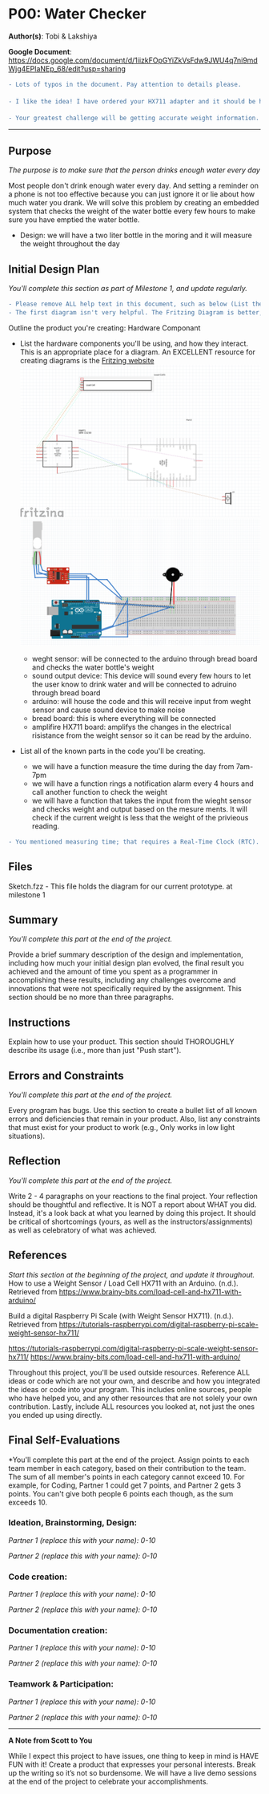 # P00: Water Checker

**Author(s)**: Tobi & Lakshiya

**Google Document**: https://docs.google.com/document/d/1iizkFOpGYiZkVsFdw9JWU4q7ni9mdWjg4EPIaNEp_68/edit?usp=sharing

```diff 
- Lots of typos in the document. Pay attention to details please.

- I like the idea! I have ordered your HX711 adapter and it should be here by next week's class. Keep moving forward with the other pieces in the meantime. 

- Your greatest challenge will be getting accurate weight information. The HX711 was a good find; good job researching it. 

```
---
## Purpose
*The purpose is to make sure that the person drinks enough water every day*

Most people don't drink enough water every day. And setting a reminder on a phone is not too effective because you can just ignore it or lie about how much water you drank. We will solve this problem by creating an embedded system that checks the weight of the water bottle every few hours to make sure you have emptied the water bottle.

- Design: we will have a two liter bottle in the moring and it will measure the weight throughout the day

## Initial Design Plan
*You'll complete this section as part of Milestone 1, and update regularly.*
```diff
- Please remove ALL help text in this document, such as below (List the hardware...). 
- The first diagram isn't very helpful. The Fritzing Diagram is better, but could be improved by cleaning it up a little. It's a good first pass though!
```

Outline the product you're creating:
Hardware Componant
- List the hardware components you'll be using, and how they interact. 
  This is an appropriate place for a diagram. An EXCELLENT resource 
  for creating diagrams is the [Fritzing website](http://fritzing.org/home/ "Fritzing website")
  ![image of Schematics](images/Schematic.png) 
  ![image of BreadBoard](images/BreadBoard.png)
  
  - weght sensor: will be connected to the arduino through bread board and checks the water bottle's weight 
  - sound output device: This device will sound every few hours to let the user know to drink water and will be connected to adruino through bread board
  - arduino: will house the code and this will receive input from weght sensor and cause sound device to make noise
  - bread board: this is where everything will be connected 
  - amplifire HX711 board: amplifys the changes in the electrical risistance from the weight sensor so it can be read by the arduino.

- List all of the known parts in the code you'll be creating.
  - we will have a function measure the time during the day from 7am-7pm 
  - we will have a function rings a notification alarm every 4 hours and call another function to check the weight
  - we will have a function that takes the input from the wieght sensor and checks weight and output based on the mesure ments. It will check if the current weight is less that the weight of the privieous reading.

```diff
- You mentioned measuring time; that requires a Real-Time Clock (RTC). We have plenty in the lab for that.
```

## Files
Sketch.fzz - This file holds the diagram for our current prototype. at milestone 1

## Summary
*You'll complete this part at the end of the project.*

Provide a brief summary description of the design and implementation,
including how much your initial design plan evolved, the final result
you achieved and the amount of time you spent as a programmer in
accomplishing these results, including any challenges overcome and
innovations that were not specifically required by the assignment.
This section should be no more than three paragraphs.

## Instructions
Explain how to use your product. 
This section should THOROUGHLY describe its usage (i.e., more than just "Push start").

## Errors and Constraints
*You'll complete this part at the end of the project.*

Every program has bugs. Use this section to create a bullet list of
all known errors and deficiencies that remain in your product. 
Also, list any constraints that must exist for your product to work 
(e.g., Only works in low light situations).

## Reflection
*You'll complete this part at the end of the project.*

Write 2 - 4 paragraphs on your reactions to the final project. 
Your reflection should be thoughtful and reflective. 
It is NOT a report about WHAT you did. 
Instead, it's a look back at what you learned by doing this project.
It should be critical of shortcomings (yours, as well as the instructors/assignments) 
as well as celebratory of what was achieved.

## References
*Start this section at the beginning of the project, and update it throughout.*
How to use a Weight Sensor / Load Cell HX711 with an Arduino. (n.d.). Retrieved from https://www.brainy-bits.com/load-cell-and-hx711-with-arduino/

Build a digital Raspberry Pi Scale (with Weight Sensor HX711). (n.d.). Retrieved from https://tutorials-raspberrypi.com/digital-raspberry-pi-scale-weight-sensor-hx711/


https://tutorials-raspberrypi.com/digital-raspberry-pi-scale-weight-sensor-hx711/
https://www.brainy-bits.com/load-cell-and-hx711-with-arduino/

Throughout this project, you'll be used outside resources.
Reference ALL ideas or code which are not your own, and describe and
how you integrated the ideas or code into your program. This includes
online sources, people who have helped you, and any other resources that
are not solely your own contribution. Lastly, include ALL resources you
looked at, not just the ones you ended up using directly.

## Final Self-Evaluations
*You'll complete this part at the end of the project. 
Assign points to each team member in each category, based on their contribution to the team. 
The sum of all member's points in each category cannot exceed 10. 
For example, for Coding, Partner 1 could get 7 points, and Partner 2 gets 3 points. 
You can't give both people 6 points each though, as the sum exceeds 10.

### Ideation, Brainstorming, Design:

*Partner 1 (replace this with your name): 0-10*

*Partner 2 (replace this with your name): 0-10*

### Code creation: 

*Partner 1 (replace this with your name): 0-10*

*Partner 2 (replace this with your name): 0-10*

### Documentation creation:

*Partner 1 (replace this with your name): 0-10*

*Partner 2 (replace this with your name): 0-10*

### Teamwork & Participation:

*Partner 1 (replace this with your name): 0-10*

*Partner 2 (replace this with your name): 0-10*


---
**A Note from Scott to You**

While I expect this project to have issues, one
thing to keep in mind is HAVE FUN with it! Create a product that
expresses your personal interests. Break up the writing so it’s not so burdensome.
We will have a live demo sessions at the end of the project to celebrate your accomplishments.
